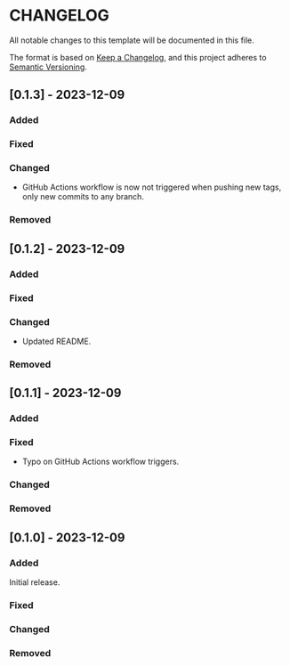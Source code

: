 # CHANGELOG

All notable changes to this template will be documented in this file.

The format is based on [Keep a Changelog](https://keepachangelog.com/en/1.0.0/),
and this project adheres to [Semantic Versioning](https://semver.org/spec/v2.0.0.html).

## [0.1.3] - 2023-12-09

### Added

### Fixed

### Changed

- GitHub Actions workflow is now not triggered when pushing new tags, only new commits to any branch.

### Removed

## [0.1.2] - 2023-12-09

### Added

### Fixed

### Changed

- Updated README.

### Removed

## [0.1.1] - 2023-12-09

### Added

### Fixed

- Typo on GitHub Actions workflow triggers.

### Changed

### Removed

## [0.1.0] - 2023-12-09

### Added

Initial release.

### Fixed

### Changed

### Removed
